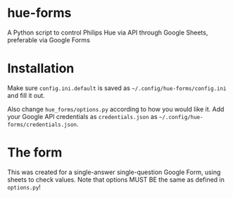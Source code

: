 # hue-forms
A Python script to control Philips Hue via API through Google Sheets, preferable via Google Forms

# Installation

Make sure `config.ini.default` is saved as `~/.config/hue-forms/config.ini` and fill it out.

Also change `hue_forms/options.py` according to how you would like it. Add your Google API credentials as `credentials.json` as `~/.config/hue-forms/credentials.json`.

# The form

This was created for a single-answer single-question Google Form, using sheets to check values. Note that options MUST BE the same as defined in `options.py`!